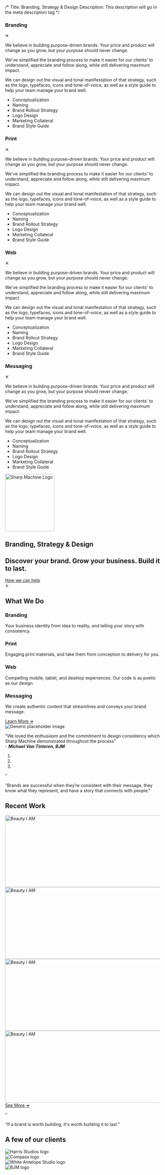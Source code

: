 /*
Title: Branding, Strategy &amp; Design
Description: This description will go in the meta description tag
*/

<!-- modals -->
<div class="md-modal md-effect-12" id="modal-branding">
	<div class="md-content">
		<div class="container">
			<div class="row">
				<div class="col-md-8 col-md-offset-2">
					<h3 class="text-left">Branding </h3>
					<div class="close-box">
						<span class="pull-right md-close">&#10005;</span>
					</div>
				</div>
				<div class="col-sm-6 col-md-4 col-md-offset-2">
					<p>We believe in building purpose-driven brands. Your price and product will change as you grow, but your purpose should never change.</p>
					<p>We've simplified the branding process to make it easier for our clients' to understand, appreciate and follow along, while still delivering maximum impact.</p>
				</div>
				<div class="col-sm-6 col-md-4">
					<p>We can design out the visual and tonal manifestation of that strategy, such as the logo, typefaces, icons and tone-of-voice, as well as a style guide to help your team manage your brand well.</p>
					<ul>
						<li>Conceptualization</li>
						<li>Naming</li>
						<li>Brand Rollout Strategy</li>
						<li>Logo Design</li>
						<li>Marketing Collateral</li>
						<li>Brand Style Guide</li>
					</ul>
				</div>
			</div>
		</div>
	</div>
</div>

<div class="md-modal md-effect-12" id="modal-print">
	<div class="md-content">
		<div class="container">
			<div class="row">
				<div class="col-md-8 col-md-offset-2">
					<h3 class="text-left">Print</h3>
					<div class="close-box">
						<span class="pull-right md-close">&#10005;</span>
					</div>
				</div>
				<div class="col-sm-6 col-md-4 col-md-offset-2">
					<p>We believe in building purpose-driven brands. Your price and product will change as you grow, but your purpose should never change.</p>
					<p>We've simplified the branding process to make it easier for our clients' to understand, appreciate and follow along, while still delivering maximum impact.</p>
				</div>
				<div class="col-sm-6 col-md-4">
					<p>We can design out the visual and tonal manifestation of that strategy, such as the logo, typefaces, icons and tone-of-voice, as well as a style guide to help your team manage your brand well.</p>
					<ul>
						<li>Conceptualization</li>
						<li>Naming</li>
						<li>Brand Rollout Strategy</li>
						<li>Logo Design</li>
						<li>Marketing Collateral</li>
						<li>Brand Style Guide</li>
					</ul>
				</div>
			</div>
		</div>
	</div>
</div>  

<div class="md-modal md-effect-12" id="modal-web">
	<div class="md-content">
		<div class="container">
			<div class="row">
				<div class="col-md-8 col-md-offset-2">
					<h3 class="text-left">Web</h3>
					<div class="close-box">
						<span class="pull-right md-close">&#10005;</span>
					</div>
				</div>
				<div class="col-sm-6 col-md-4 col-md-offset-2">
					<p>We believe in building purpose-driven brands. Your price and product will change as you grow, but your purpose should never change.</p>
					<p>We've simplified the branding process to make it easier for our clients' to understand, appreciate and follow along, while still delivering maximum impact.</p>
				</div>
				<div class="col-sm-6 col-md-4">
					<p>We can design out the visual and tonal manifestation of that strategy, such as the logo, typefaces, icons and tone-of-voice, as well as a style guide to help your team manage your brand well.</p>
					<ul>
						<li>Conceptualization</li>
						<li>Naming</li>
						<li>Brand Rollout Strategy</li>
						<li>Logo Design</li>
						<li>Marketing Collateral</li>
						<li>Brand Style Guide</li>
					</ul>
				</div>
			</div>
		</div>
	</div>
</div>  

<div class="md-modal md-effect-12" id="modal-messaging">
	<div class="md-content">
		<div class="container">
			<div class="row">
				<div class="col-md-8 col-md-offset-2">
					<h3 class="text-left">Messaging</h3>
					<div class="close-box">
						<span class="pull-right md-close">&#10005;</span>
					</div>
				</div>
				<div class="col-sm-6 col-md-4 col-md-offset-2">
					<p>We believe in building purpose-driven brands. Your price and product will change as you grow, but your purpose should never change.</p>
					<p>We've simplified the branding process to make it easier for our clients' to understand, appreciate and follow along, while still delivering maximum impact.</p>
				</div>
				<div class="col-sm-6 col-md-4">
					<p>We can design out the visual and tonal manifestation of that strategy, such as the logo, typefaces, icons and tone-of-voice, as well as a style guide to help your team manage your brand well.</p>
					<ul>
						<li>Conceptualization</li>
						<li>Naming</li>
						<li>Brand Rollout Strategy</li>
						<li>Logo Design</li>
						<li>Marketing Collateral</li>
						<li>Brand Style Guide</li>
					</ul>
				</div>
			</div>
		</div>
	</div>
</div>  

<!-- jumbotron -->
<section class="jumbotron text-center">
	<img src="themes/smm/img/logo.png" class="logo" alt="Sharp Machine Logo" width="160px" height="187px">
	<h1 class="title">Branding, Strategy <span class="ampersand">&amp;</span> Design</h1>
	<h2>Discover your brand.  Grow your business.  Build it to last.</h2>
	<div class="jumbo-call">
		<a href="#what-we-do" class="btn btn-cream btn-lg" role="button">How we can help</a>
	</div>
	<div class="down-arrow">&darr;</div>
</section>

<!-- What we do -->
<div id="what-we-do" class="anchor"></div>
<section id="services">
	<div class="container">
		<h2 class="headline text-center">What We Do</h2>
		<div class="row">
			<div class="col-sm-6 col-md-3 service">
				<div class="service-inner service-branding md-trigger" data-modal="modal-branding">
					<div class="service-content">
						<h3>Branding</h3>
						<p>Your business identity from idea to reality, and telling your story with consistency.</p>
					</div>
				</div>
			</div>
			<div class="col-sm-6 col-md-3 service">
				<div class="service-inner service-print md-trigger" data-modal="modal-print">
					<div class="service-content">
						<h3>Print</h3>
						<p>Engaging print materials, and take them from conception to delivery for you.</p>
					</div>
				</div>
			</div>
			<div class="col-sm-6 col-md-3 service">
				<div class="service-inner service-web md-trigger" data-modal="modal-web">
					<div class="service-content">
						<h3>Web</h3>
						<p>Compelling mobile, tablet, and desktop experiences. Our code is as poetic as our design.</p>
					</div>
				</div>
			</div>
			<div class="col-sm-6 col-md-3 service">
				<div class="service-inner service-messaging md-trigger" data-modal="modal-messaging">
					<div class="service-content">
						<h3>Messaging</h3>
						<p>We create authentic content that streamlines and conveys your brand message.</p>
					</div>
				</div>
			</div>
			<div class="col-xs-12 col-sm-6 col-md-3 pull-right">
				<a href="services" class="btn btn-lg btn-red btn-lg btn-block">Learn More &#8608;</a>
			</div>
		</div>
	</div>
</section>

<section id="testimonies" class="hidden">
	<div class="container">
		<div class="row client-testimonial">
			<div class="col-md-8 col-md-offset-2">
				<div class="row">
					<div class="col-sm-3">
						<img src="themes/smm/img/jonathan.jpg" class="img-responsive img-circle" alt="Generic placeholder image">
					</div>
					<div class="col-sm-9">
						<p>"We loved the enthusiasm and the commitment to design consistency which Sharp Machine demonstrated throughout the process" <br> <cite>- <strong>Michael Van Tinteren, BJM</strong></cite></p>
					</div>
					<ol class="carousel-indicators">
						<li data-target="#carousel-example-generic" data-slide-to="0" class="active"></li>
						<li data-target="#carousel-example-generic" data-slide-to="1"></li>
						<li data-target="#carousel-example-generic" data-slide-to="2"></li>
					</ol>
				</div>
			</div>
		</div>
	</div>
</section>

<!-- Belief #2 -->
<div class="well well-lg">
	<div class="diamond">
		<div class="diamond-border">
			<p>&#8220;</p>
		</div>
	</div>
	<div class="container">
		<p class="lead">&#8220;Brands are successful when they’re consistent with their message, they know what they represent, and have a story that connects with people.&#8221;</p>
		<div class="accent"></div>
	</div>
</div>

<!-- Recent Work -->
<section id="recent-work">
	<div class="container">
		<h2 class="headline text-center">Recent Work</h2>
		<div class="row">
			<div class="col-sm-6">
				<div class="work-piece">
					<a href="work/piece"><img src="themes/smm/img/bia-lg.jpg" class="img-responsive" alt="Beauty I AM" width="570" height="234"></a>
				</div>
			</div>
			<div class="col-sm-6">
				<div class="work-piece">
					<a href="work/piece">
						<img src="themes/smm/img/globacom-lg.jpg" class="img-responsive" alt="Beauty I AM" width="570" height="234">
					</a>
				</div>
			</div>
			<div class="col-sm-6">
				<div class="work-piece">
					<a href="work/piece">
						<img src="themes/smm/img/otb-lg.jpg" class="img-responsive" alt="Beauty I AM" width="570" height="234">
					</a>
				</div>
			</div>
			<div class="col-sm-6">
				<div class="work-piece">
					<a href="work/piece">
						<img src="themes/smm/img/uh-lg.jpg" class="img-responsive" alt="Beauty I AM" width="570" height="234">
					</a>
				</div>
			</div>
			<div class="clearfix"></div>
			<div class="col-xs-12 col-sm-6 col-md-3 pull-right">
				<a href="work" class="btn btn-lg btn-red btn-lg btn-block">See More &#8608;</a>
			</div>
		</div>
	</div>
</section>

<!-- Belief #1 -->
<div class="well well-lg">
	<div class="diamond">
		<div class="diamond-border">
			<p>&#8220;</p>
		</div>
	</div>
	<div class="container">
		<p class="lead">&#8220;If a brand is worth building, it's worth building it to last.&#8221;</p>
		<div class="accent"></div>
	</div>
</div>

<!-- A few of our clients -->
<section id="clients">
	<div class="container">
		<h2 class="headline text-center">A few of our clients</h2>
		<div class="row">
			<div class="col-xs-6 col-sm-4 col-md-3">
				<div class="client-logo">
					<img src="themes/smm/img/harris-logo.svg" class="img-responsive center-block" alt="Harris Studios logo">
				</div>
			</div>
			<div class="col-xs-6 col-sm-4 col-md-3">
				<div class="client-logo">
					<img src="themes/smm/img/compass-logo.svg" class="img-responsive center-block" alt="Compass logo">
				</div>
			</div>
			<div class="col-xs-6 col-sm-4 col-md-3">
				<div class="client-logo">
					<img src="themes/smm/img/was-logo.svg" class="img-responsive center-block" alt="White Antelope Studio logo">
				</div>
			</div>
			<div class="col-xs-6 col-sm-4 col-md-3">
				<div class="client-logo">
					<img src="themes/smm/img/bjm-logo.svg" class="img-responsive center-block" alt="BJM logo">
				</div>
			</div>
		</div>
	</div>
</section>

<!-- the overlay element -->
<div class="md-overlay"></div>